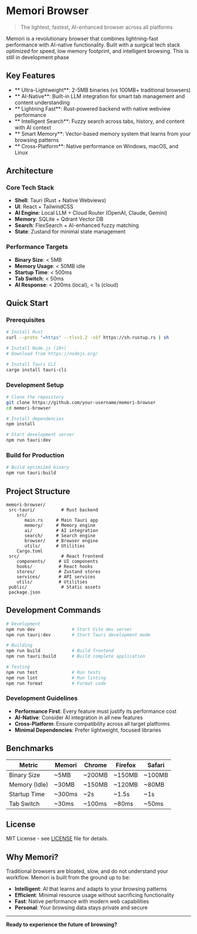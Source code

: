 ﻿#  Memori Browser

> The lightest, fastest, AI-enhanced browser across all platforms

Memori is a revolutionary browser that combines lightning-fast performance with AI-native functionality. Built with a surgical tech stack optimized for speed, low memory footprint, and intelligent browsing.
This is still in development phase

##  Key Features

- ** Ultra-Lightweight**: 2-5MB binaries (vs 100MB+ traditional browsers)
- ** AI-Native**: Built-in LLM integration for smart tab management and content understanding
- ** Lightning Fast**: Rust-powered backend with native webview performance
- ** Intelligent Search**: Fuzzy search across tabs, history, and content with AI context
- ** Smart Memory**: Vector-based memory system that learns from your browsing patterns
- ** Cross-Platform**: Native performance on Windows, macOS, and Linux

##  Architecture

### Core Tech Stack
- **Shell**: Tauri (Rust + Native Webviews)
- **UI**: React + TailwindCSS
- **AI Engine**: Local LLM + Cloud Router (OpenAI, Claude, Gemini)
- **Memory**: SQLite + Qdrant Vector DB
- **Search**: FlexSearch + AI-enhanced fuzzy matching
- **State**: Zustand for minimal state management

### Performance Targets
- **Binary Size**: < 5MB
- **Memory Usage**: < 50MB idle
- **Startup Time**: < 500ms
- **Tab Switch**: < 50ms
- **AI Response**: < 200ms (local), < 1s (cloud)

##  Quick Start

### Prerequisites
```bash
# Install Rust
curl --proto "=https" --tlsv1.2 -sSf https://sh.rustup.rs | sh

# Install Node.js (18+)
# Download from https://nodejs.org/

# Install Tauri CLI
cargo install tauri-cli
```

### Development Setup
```bash
# Clone the repository
git clone https://github.com/your-username/memori-browser
cd memori-browser

# Install dependencies
npm install

# Start development server
npm run tauri:dev
```

### Build for Production
```bash
# Build optimized binary
npm run tauri:build
```

##  Project Structure

```
memori-browser/
 src-tauri/          # Rust backend
    src/
       main.rs     # Main Tauri app
       memory/     # Memory engine
       ai/         # AI integration
       search/     # Search engine
       browser/    # Browser engine
       utils/      # Utilities
    Cargo.toml
 src/                # React frontend
    components/     # UI components
    hooks/          # React hooks
    stores/         # Zustand stores
    services/       # API services
    utils/          # Utilities
 public/             # Static assets
 package.json
```


##  Development Commands

```bash
# Development
npm run dev              # Start Vite dev server
npm run tauri:dev        # Start Tauri development mode

# Building
npm run build            # Build frontend
npm run tauri:build      # Build complete application

# Testing
npm run test             # Run tests
npm run lint             # Run linting
npm run format           # Format code
```


### Development Guidelines
- **Performance First**: Every feature must justify its performance cost
- **AI-Native**: Consider AI integration in all new features
- **Cross-Platform**: Ensure compatibility across all target platforms
- **Minimal Dependencies**: Prefer lightweight, focused libraries

##  Benchmarks

| Metric | Memori | Chrome | Firefox | Safari |
|--------|--------|--------|---------|--------|
| Binary Size | ~5MB | ~200MB | ~150MB | ~100MB |
| Memory (Idle) | ~30MB | ~150MB | ~120MB | ~80MB |
| Startup Time | ~300ms | ~2s | ~1.5s | ~1s |
| Tab Switch | ~30ms | ~100ms | ~80ms | ~50ms |

##  License

MIT License - see [LICENSE](LICENSE) file for details.

##  Why Memori?

Traditional browsers are bloated, slow, and do not understand your workflow. Memori is built from the ground up to be:

- **Intelligent**: AI that learns and adapts to your browsing patterns
- **Efficient**: Minimal resource usage without sacrificing functionality
- **Fast**: Native performance with modern web capabilities
- **Personal**: Your browsing data stays private and secure

---

**Ready to experience the future of browsing?** 

